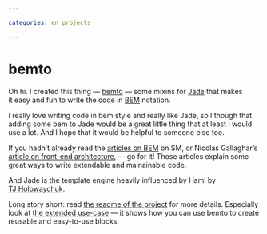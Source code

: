 ```yaml
---

categories: en projects

---
```


# bemto

Oh hi. I created this thing — [bemto][]
— some mixins for [Jade][] that makes it easy and fun to write the code in [BEM][] notation.

I really love writing code in bem style and really like Jade, so I though that adding some bem to Jade would be a great little thing that at least I would use a lot. And I hope that it would be helpful to someone else too.

If you hadn’t already read the [articles on BEM][bemsm] on SM, or Nicolas Gallaghar’s [article on front-end architecture][ng], — go for it! Those articles explain some great ways to write extendable and mainainable code.

And Jade is the template engine heavily influenced by Haml by [TJ Holowaychuk][tj].

Long story short: read [the readme of the project][readme] for more details. Especially look at [the extended use-case][usecase] — it shows how you can use bemto to create reusable and easy-to-use blocks.


[bemsm]: http://coding.smashingmagazine.com/2012/04/16/a-new-front-end-methodology-bem/
[ng]: http://nicolasgallagher.com/about-html-semantics-front-end-architecture/
[tj]: http://tjholowaychuk.com/
[Jade]: https://github.com/visionmedia/jade
[BEM]: http://bem.github.com/bem-method/pages/beginning/beginning.en.html
[bemru]: http://bem.github.com/bem-method/pages/beginning/beginning.ru.html
[bemto]: https://github.com/kizu/bemto
[readme]: https://github.com/kizu/bemto#readme
[usecase]: https://github.com/kizu/bemto/blob/master/README.md#using-for-building-complex-mixins
